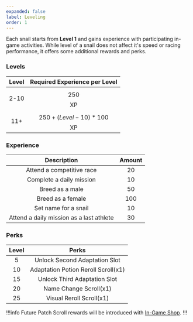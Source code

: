 ```yaml
---
expanded: false
label: Leveling
order: 1
---
```


Each snail starts from **Level 1** and gains experience with participating in-game activities. While level of a snail does not affect it's speed or racing performance, it offers some additional rewards and perks.


### Levels

| Level |     Required Experience per Level   |
|:-----:|:--------------------------:|
|  2-10 |           $$250$$ XP           |
|  11+  | $$250 + (Level - 10) * 100$$ XP |

### Experience

| Description                              | Amount |
|:------------------------------------------:|:--------:|
| Attend a competitive race                | 20     |
| Complete a daily mission                 | 10     |
| Breed as a male                          | 50     |
| Breed as a female                        | 100    |
| Set name for a snail                     | 10     |
| Attend a daily mission as a last athlete | 30     |


### Perks

| Level |                        Perks                       |
|:-----:|:--------------------------------------------------:|
|  5  | Unlock Second Adaptation Slot |
|   10  |   Adaptation Potion Reroll Scroll(x1)         |
|   15  |              Unlock Third Adaptation Slot |               
|   20  |                 Name Change Scroll(x1)                |
|   25  |              Visual Reroll Scroll(x1)             |

!!!info Future Patch
Scroll rewards will be introduced with [In-Game Shop](../../economy/shop.md).
!!!